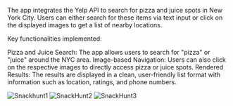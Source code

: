  The app integrates the Yelp API to search for pizza and juice spots in New York City. Users can either search for these items via text input or click on the displayed images to get a list of nearby locations.
 
Key functionalities implemented:

Pizza and Juice Search: The app allows users to search for "pizza" or "juice" around the NYC area.
Image-based Navigation: Users can also click on the respective images to directly access pizza or juice spots.
Rendered Results: The results are displayed in a clean, user-friendly list format with information such as location, ratings, and phone numbers.

![Snackhunt1](https://github.com/user-attachments/assets/ecedd9cc-ba8f-49e0-a976-c8859eb9f96c)
![SnackHunt2](https://github.com/user-attachments/assets/fed8a21c-7582-441b-b3a2-6b8c83909013)
![SnackHunt3](https://github.com/user-attachments/assets/6e322d5f-1540-4bc3-8435-88a539b4377c)
